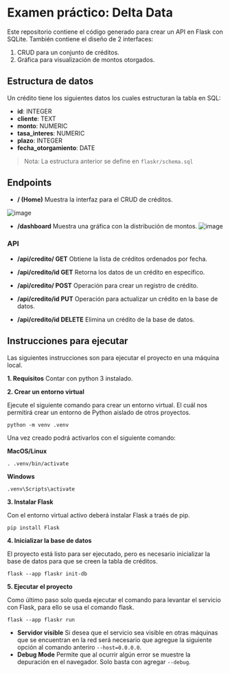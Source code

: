 # Examen práctico: Delta Data 

Este repositorio contiene el código generado para crear un API en Flask con SQLite.
También contiene el diseño de 2 interfaces:
1. CRUD para un conjunto de créditos.
2. Gráfica para visualización de montos otorgados.

## Estructura de datos

Un crédito tiene los siguientes datos los cuales estructuran la tabla en SQL:
- **id**: INTEGER
- **cliente**: TEXT
- **monto**: NUMERIC
- **tasa_interes**: NUMERIC
- **plazo**: INTEGER
- **fecha_otorgamiento**: DATE

>Nota: La estructura anterior se define en `flaskr/schema.sql`

## Endpoints

- **/ (Home)**
Muestra la interfaz para el CRUD de créditos.

![image](https://github.com/user-attachments/assets/82d176cf-1164-42af-b850-8b8598c8f873)

- **/dashboard**
Muestra una gráfica con la distribución de montos.
![image](https://github.com/user-attachments/assets/6a8af26f-ff81-4dc6-a17e-a015b3affa7a)


### API

- **/api/credito/ GET**
Obtiene la lista de créditos ordenados por fecha.

- **/api/credito/id GET**
Retorna los datos de un crédito en específico.

- **/api/credito/ POST**
Operación para crear un registro de crédito.

- **/api/credito/id PUT**
Operación para actualizar un crédito en la base de datos.

- **/api/credito/id DELETE**
Elimina un crédito de la base de datos.

## Instrucciones para ejecutar
Las siguientes instrucciones son para ejecutar el proyecto en una máquina local.

**1. Requisitos**
Contar con python 3 instalado.

**2. Crear un entorno virtual**

Ejecute el siguiente comando para crear un entorno virtual. El cuál nos permitirá crear un entorno de Python aislado de otros proyectos.

```
python -m venv .venv
```

Una vez creado podrá activarlos con el siguiente comando:

**MacOS/Linux**
```
. .venv/bin/activate
```
**Windows**
```
.venv\Scripts\activate
```

**3. Instalar Flask**

Con el entorno virtual activo deberá instalar Flask a traés de pip.

```
pip install Flask
```

**4. Inicializar la base de datos**

El proyecto está listo para ser ejecutado, pero es necesario inicializar la base de datos para que se creen la tabla de créditos.

```
flask --app flaskr init-db
```

**5. Ejecutar el proyecto**

Como último paso solo queda ejecutar el comando para levantar el servicio con Flask, para ello se usa el comando flask.

```
flask --app flaskr run
```
- **Servidor visible**
Si desea que el servicio sea visible en otras máquinas que se encuentran en la red será necesario que agregue la siguiente opción al comando anteriro `--host=0.0.0.0`.
- **Debug Mode**
Permite que al ocurrir algún error se muestre la depuración en el navegador. Solo basta con agregar `--debug`.
